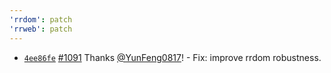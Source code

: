 ```yaml
---
'rrdom': patch
'rrweb': patch
---
```


- [`4ee86fe`](https://github.com/rrweb-io/rrweb/commit/4ee86fe66d3e1fe7071f9c8764d82a6fa5c71d57) [#1091](https://github.com/rrweb-io/rrweb/pull/1091) Thanks [@YunFeng0817](https://github.com/YunFeng0817)! - Fix: improve rrdom robustness.

